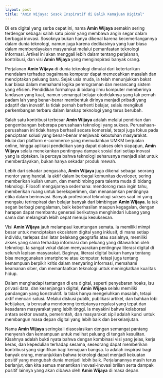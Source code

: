 ```yaml
---
layout: post
title: "Amin Wijaya: Sosok Inspiratif di Balik Kemajuan Digital"
---
```


Di era digital yang serba cepat ini, nama **Amin Wijaya** semakin sering terdengar sebagai salah satu pionir yang membawa angin segar dalam berbagai inovasi. Sosoknya bukan hanya dikenal karena kecemerlangannya dalam dunia teknologi, namun juga karena dedikasinya yang luar biasa dalam memberdayakan masyarakat melalui pemanfaatan teknologi informasi. Artikel ini akan menggali lebih dalam tentang perjalanan, kontribusi, dan visi **Amin Wijaya** yang menginspirasi banyak orang.

Perjalanan **Amin Wijaya** di dunia teknologi dimulai dari ketertarikan mendalam terhadap bagaimana komputer dapat memecahkan masalah dan menciptakan peluang baru. Sejak usia muda, ia telah menunjukkan bakat luar biasa dalam memahami logika pemrograman dan merancang sistem yang efisien. Pendidikan formalnya di bidang ilmu komputer memberinya landasan yang kuat, namun semangat belajar otodidaknya yang tak pernah padam lah yang benar-benar membentuk dirinya menjadi pribadi yang adaptif dan inovatif. Ia tidak pernah berhenti belajar, selalu mengikuti perkembangan terbaru dalam lanskap teknologi yang terus berubah.

Salah satu kontribusi terbesar **Amin Wijaya** adalah melalui pendirian dan pengembangan beberapa perusahaan teknologi yang sukses. Perusahaan-perusahaan ini tidak hanya berhasil secara komersial, tetapi juga fokus pada penciptaan solusi yang benar-benar menjawab kebutuhan masyarakat. Mulai dari platform e-commerce yang memudahkan UMKM berjualan online, hingga aplikasi pendidikan yang dapat diakses oleh siapapun, **Amin Wijaya** selalu menekankan pentingnya dampak sosial dari setiap inovasi yang ia ciptakan. Ia percaya bahwa teknologi seharusnya menjadi alat untuk memberdayakan, bukan hanya sekadar produk mewah.

Lebih dari sekadar pengusaha, **Amin Wijaya** juga dikenal sebagai seorang mentor yang handal. Ia aktif dalam berbagai komunitas developer, sering memberikan kuliah umum, dan membimbing para talenta muda di bidang teknologi. Filosofi mengajarnya sederhana: mendorong rasa ingin tahu, memberikan ruang untuk bereksperimen, dan menanamkan pentingnya etika dalam berinovasi. Banyak profesional teknologi sukses saat ini yang mengaku terinspirasi dan belajar banyak dari bimbingan **Amin Wijaya**. Ia tak segan berbagi pengalaman, baik keberhasilan maupun kegagalan, dengan harapan dapat membantu generasi berikutnya menghindari lubang yang sama dan melangkah lebih cepat menuju kesuksesan.

Visi **Amin Wijaya** jauh melampaui keuntungan semata. Ia memiliki mimpi besar untuk menciptakan ekosistem digital yang inklusif, di mana setiap individu, terlepas dari latar belakang geografis atau sosialnya, memiliki akses yang sama terhadap informasi dan peluang yang ditawarkan oleh teknologi. Ia sangat vokal dalam menyuarakan pentingnya literasi digital di seluruh lapisan masyarakat. Baginya, literasi digital bukan hanya tentang bisa menggunakan smartphone atau komputer, tetapi juga tentang kemampuan berpikir kritis dalam menyaring informasi, memahami keamanan siber, dan memanfaatkan teknologi untuk meningkatkan kualitas hidup.

Dalam menghadapi tantangan di era digital, seperti penyebaran hoaks, isu privasi data, dan kesenjangan digital, **Amin Wijaya** selalu memiliki pandangan yang konstruktif. Ia tidak hanya mengeluhkan masalah, tetapi aktif mencari solusi. Melalui diskusi publik, publikasi artikel, dan bahkan lobi kebijakan, ia berusaha mendorong terciptanya regulasi yang tepat dan kesadaran masyarakat yang lebih tinggi. Ia meyakini bahwa kolaborasi antara sektor swasta, pemerintah, dan masyarakat sipil adalah kunci untuk membangun masa depan digital yang lebih baik dan berkelanjutan.

Nama **Amin Wijaya** seringkali diasosiasikan dengan semangat pantang menyerah dan kemampuan untuk melihat peluang di tengah kesulitan. Kisahnya adalah bukti nyata bahwa dengan kombinasi visi yang jelas, kerja keras, dan kepedulian terhadap sesama, seseorang dapat memberikan kontribusi yang signifikan bagi kemajuan bangsa. Ia adalah inspirasi bagi banyak orang, menunjukkan bahwa teknologi dapat menjadi kekuatan positif yang mengubah dunia menjadi lebih baik. Perjalanannya masih terus berlanjut, dan kita semua menantikan inovasi-inovasi brilian serta dampak positif lainnya yang akan dibawa oleh **Amin Wijaya** di masa depan.
